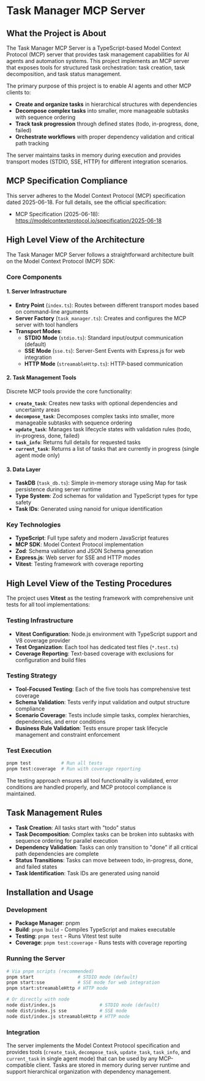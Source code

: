 # Task Manager MCP Server

## What the Project is About

The Task Manager MCP Server is a TypeScript-based Model Context Protocol (MCP) server that provides task management capabilities for AI agents and automation systems. This project implements an MCP server that exposes tools for structured task orchestration: task creation, task decomposition, and task status management.

The primary purpose of this project is to enable AI agents and other MCP clients to:

- **Create and organize tasks** in hierarchical structures with dependencies
- **Decompose complex tasks** into smaller, more manageable subtasks with sequence ordering
- **Track task progression** through defined states (todo, in-progress, done, failed)
- **Orchestrate workflows** with proper dependency validation and critical path tracking

The server maintains tasks in memory during execution and provides transport modes (STDIO, SSE, HTTP) for different integration scenarios.

## MCP Specification Compliance

This server adheres to the Model Context Protocol (MCP) specification dated 2025-06-18. For full details, see the official specification:

- MCP Specification (2025-06-18): https://modelcontextprotocol.io/specification/2025-06-18

## High Level View of the Architecture

The Task Manager MCP Server follows a straightforward architecture built on the Model Context Protocol (MCP) SDK:

### Core Components

#### 1. Server Infrastructure
- **Entry Point** (`index.ts`): Routes between different transport modes based on command-line arguments
- **Server Factory** (`task_manager.ts`): Creates and configures the MCP server with tool handlers
- **Transport Modes**:
  - **STDIO Mode** (`stdio.ts`): Standard input/output communication (default)
  - **SSE Mode** (`sse.ts`): Server-Sent Events with Express.js for web integration
  - **HTTP Mode** (`streamableHttp.ts`): HTTP-based communication

#### 2. Task Management Tools
Discrete MCP tools provide the core functionality:

- **`create_task`**: Creates new tasks with optional dependencies and uncertainty areas
- **`decompose_task`**: Decomposes complex tasks into smaller, more manageable subtasks with sequence ordering
- **`update_task`**: Manages task lifecycle states with validation rules (todo, in-progress, done, failed)
- **`task_info`**: Returns full details for requested tasks
- **`current_task`**: Returns a list of tasks that are currently in progress (single agent mode only)

#### 3. Data Layer
- **TaskDB** (`task_db.ts`): Simple in-memory storage using Map for task persistence during server runtime
- **Type System**: Zod schemas for validation and TypeScript types for type safety
- **Task IDs**: Generated using nanoid for unique identification

### Key Technologies

- **TypeScript**: Full type safety and modern JavaScript features
- **MCP SDK**: Model Context Protocol implementation
- **Zod**: Schema validation and JSON Schema generation
- **Express.js**: Web server for SSE and HTTP modes
- **Vitest**: Testing framework with coverage reporting

## High Level View of the Testing Procedures

The project uses **Vitest** as the testing framework with comprehensive unit tests for all tool implementations:

### Testing Infrastructure
- **Vitest Configuration**: Node.js environment with TypeScript support and V8 coverage provider
- **Test Organization**: Each tool has dedicated test files (`*.test.ts`)
- **Coverage Reporting**: Text-based coverage with exclusions for configuration and build files

### Testing Strategy
- **Tool-Focused Testing**: Each of the five tools has comprehensive test coverage
- **Schema Validation**: Tests verify input validation and output structure compliance
- **Scenario Coverage**: Tests include simple tasks, complex hierarchies, dependencies, and error conditions
- **Business Rule Validation**: Tests ensure proper task lifecycle management and constraint enforcement

### Test Execution
```bash
pnpm test           # Run all tests
pnpm test:coverage  # Run with coverage reporting
```

The testing approach ensures all tool functionality is validated, error conditions are handled properly, and MCP protocol compliance is maintained.

## Task Management Rules

- **Task Creation**: All tasks start with "todo" status
- **Task Decomposition**: Complex tasks can be broken into subtasks with sequence ordering for parallel execution
- **Dependency Validation**: Tasks can only transition to "done" if all critical path dependencies are complete
- **Status Transitions**: Tasks can move between todo, in-progress, done, and failed states
- **Task Identification**: Task IDs are generated using nanoid

## Installation and Usage

### Development
- **Package Manager**: pnpm
- **Build**: `pnpm build` - Compiles TypeScript and makes executable
- **Testing**: `pnpm test` - Runs Vitest test suite
- **Coverage**: `pnpm test:coverage` - Runs tests with coverage reporting

### Running the Server
```bash
# Via pnpm scripts (recommended)
pnpm start                # STDIO mode (default)
pnpm start:sse            # SSE mode for web integration
pnpm start:streamableHttp # HTTP mode

# Or directly with node
node dist/index.js                # STDIO mode (default)
node dist/index.js sse            # SSE mode
node dist/index.js streamableHttp # HTTP mode
```

### Integration
The server implements the Model Context Protocol specification and provides tools (`create_task`, `decompose_task`, `update_task`, `task_info`, and `current_task` in single agent mode) that can be used by any MCP-compatible client. Tasks are stored in memory during server runtime and support hierarchical organization with dependency management.
